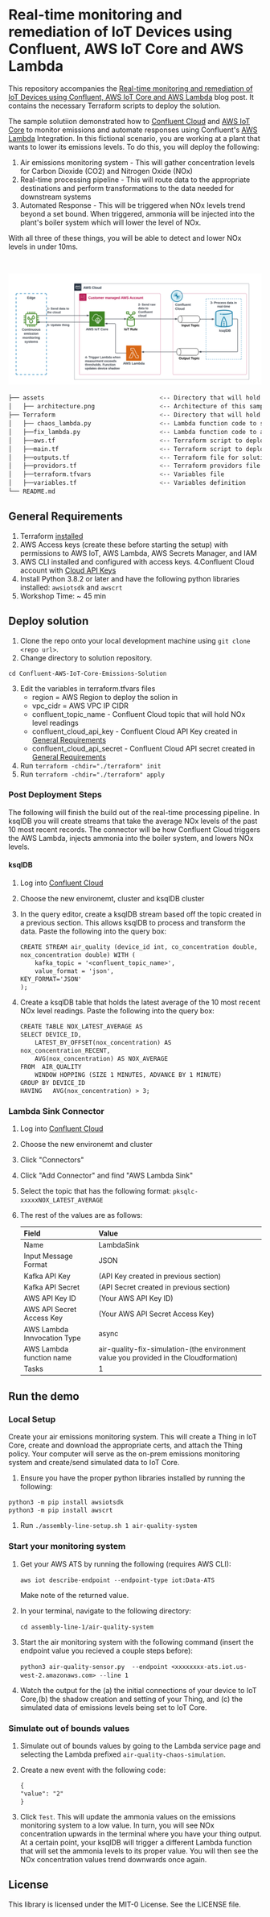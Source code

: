 #  Real-time monitoring and remediation of IoT Devices using Confluent, AWS IoT Core and AWS Lambda

This repository accompanies the [Real-time monitoring and remediation of IoT Devices using Confluent, AWS IoT Core and AWS Lambda](https://aws.amazon.com/blogs) blog post. It contains the necessary Terraform scripts to deploy the solution. 

The sample solutiion demonstrated how to [Confluent Cloud](https://www.confluent.io/confluent-cloud/) and [AWS IoT Core](https://aws.amazon.com/iot-core/)  to monitor emissions and automate responses using Confluent's [AWS Lambda](https://aws.amazon.com/lambda/) Integration. In this fictional scenario, you are working at a plant that wants to lower its emissions levels. To do this, you will deploy the following:
1. Air emissions monitoring system - This will gather concentration levels for Carbon Dioxide (CO2) and Nitrogen Oxide (NOx)
2. Real-time processing pipeline - This will route data to the appropriate destinations and perform transformations to the data needed for downstream systems
3. Automated Response - This will be triggered when NOx levels trend beyond a set bound. When triggered, ammonia will be injected into the plant's boiler system which will lower the level of NOx.

With all three of these things, you will be able to detect and lower NOx levels in under 10ms.

<br>

![Architecture Diagram](assets/architecture.png)


```bash
├── assets                                <-- Directory that will hold solution diagrams
│   ├── architecture.png                  <-- Architecture of this sample solution
├── Terraform                             <-- Directory that will hold Terrafom Scripts and Solution Artifacts
│   ├── chaos_lambda.py                   <-- Lambda function code to simulate out of bounds NOx readings
│   ├──fix_lambda.py                      <-- Lambda function code to automate NOx level adjustments
│   ├──aws.tf                             <-- Terraform script to deploy AWS resources
│   ├──main.tf                            <-- Terraform script to deploy Confluent resources
│   ├──outputs.tf                         <-- Terraform file for solution outputs
│   ├──providors.tf                       <-- Terraform providors file
│   ├──terraform.tfvars                   <-- Variables file
│   ├──variables.tf                       <-- Variables definition                       
└── README.md
```


## General Requirements
1. Terraform [installed](https://developer.hashicorp.com/terraform/tutorials/aws-get-started/install-cli)
2. AWS Access keys (create these before starting the setup) with permissions to AWS IoT, AWS Lambda, AWS Secrets Manager, and IAM
3. AWS CLI installed and configured with access keys.
4.Confluent Cloud account with [Cloud API Keys](https://docs.confluent.io/cloud/current/access-management/authenticate/api-keys/api-keys.html#cloud-cloud-api-keys)
5. Install Python 3.8.2 or later and have the following python libraries installed: `awsiotsdk` and `awscrt`
6. Workshop Time: ~ 45 min


## Deploy solution

1. Clone the repo onto your local development machine using `git clone <repo url>`.
2. Change directory to solution repository.

```
cd Confluent-AWS-IoT-Core-Emissions-Solution

```

3. Edit the variables in terraform.tfvars files
    * region = AWS Region to deploy the solion in
    * vpc_cidr = AWS VPC IP CIDR
    * confluent_topic_name - Confluent Cloud topic that will hold NOx level readings
    * confluent_cloud_api_key - Confluent Cloud API Key created in [General Requirements](#general-requirements)
    * confluent_cloud_api_secret -  Confluent Cloud API secret created in [General Requirements](#general-requirements)
4. Run ```terraform -chdir="./terraform" init```
5. Run ```terraform -chdir="./terraform" apply```


### Post Deployment Steps

The following will finish the build out of the real-time processing pipeline. In ksqlDB you will create streams that take the average NOx levels of the past 10 most recent records. The connector will be how Confluent Cloud triggers the AWS Lambda, injects ammonia into the boiler system, and lowers NOx levels.

#### ksqlDB
1. Log into [Confluent Cloud](https://www.confluent.cloud)
2. Choose the new environemt, cluster and ksqlDB cluster
3. In the query editor, create a ksqlDB stream based off the topic created in a previous section. This allows ksqlDB to process and transform the data. Paste the following into the query box:
    ```
    CREATE STREAM air_quality (device_id int, co_concentration double, nox_concentration double) WITH (
        kafka_topic = '<confluent_topic_name>',
        value_format = 'json',
    KEY_FORMAT='JSON'
    );
    ```

4. Create a ksqlDB table that holds the latest average of the 10 most recent NOx level readings. Paste the following into the query box:
    ```
    CREATE TABLE NOX_LATEST_AVERAGE AS
    SELECT DEVICE_ID,
        LATEST_BY_OFFSET(nox_concentration) AS nox_concentration_RECENT,
        AVG(nox_concentration) AS NOX_AVERAGE
    FROM  AIR_QUALITY 
        WINDOW HOPPING (SIZE 1 MINUTES, ADVANCE BY 1 MINUTE)
    GROUP BY DEVICE_ID
    HAVING   AVG(nox_concentration) > 3;
    ```
    
### Lambda Sink Connector
1. Log into [Confluent Cloud](https://www.confluent.cloud)
2. Choose the new environemt and cluster
2. Click "Connectors"
3. Click "Add Connector" and find "AWS Lambda Sink"
4. Select the topic that has the following format: `pksqlc-xxxxxNOX_LATEST_AVERAGE `
5. The rest of the values are as follows:

    | Field      | Value |
    | ----------- | ----------- |
    | Name      | LambdaSink       |
    | Input Message Format   | JSON        |
    |  Kafka API Key      | (API Key created in previous section)      |
    | Kafka API Secret    | (API Secret created in previous section)         |
    |  AWS API Key ID     | (Your AWS API Key ID)      |
    | AWS API Secret Access Key   | (Your AWS API Secret Access Key)         |
    | AWS Lambda Innvocation Type      | async       |
    | AWS Lambda function name      | air-quality-fix-simulation-(the environment value you provided in the Cloudformation)       |
    | Tasks      | 1       |
    
## Run the demo  
    
### Local Setup
Create your air emissions monitoring system. This will create a Thing in IoT Core, create and download the appropriate certs, and attach the Thing policy. Your computer will serve as the on-prem emissions monitoring system and create/send simulated data to IoT Core.
1. Ensure you have the proper python libraries installed by running the following:
```
python3 -m pip install awsiotsdk
python3 -m pip install awscrt 
```
1. Run `./assembly-line-setup.sh 1 air-quality-system `


### Start your monitoring system
1. Get your AWS ATS by running the following (requires AWS CLI):


    `aws iot describe-endpoint --endpoint-type iot:Data-ATS`
    
    Make note of the returned value.
2. In your terminal, navigate to the following directory:

    ```cd assembly-line-1/air-quality-system```
2. Start the air monitoring system with the following command (insert the endpoint value you recieved a couple steps before):
    
    `python3 air-quality-sensor.py  --endpoint <xxxxxxxx-ats.iot.us-west-2.amazonaws.com> --line 1 `


3. Watch the output for the (a) the initial connections of your device to IoT Core,(b) the shadow creation and setting of your Thing, and (c) the simulated data of emissions levels being set to IoT Core. 

### Simulate out of bounds values
1. Simulate out of bounds values by going to the Lambda service page and selecting the Lambda prefixed `air-quality-chaos-simulation`. 

2. Create a new event with the following code:
    ```
    {
    "value": "2"
    }
    ```

3. Click `Test`. This will update the ammonia values on the emissions monitoring system to a low value. In turn, you will see NOx concentration upwards in the terminal where you have your thing output. At a certain point, your ksqlDB will trigger a different Lambda function that will set the ammonia levels to its proper value. You will then see the NOx concentration values trend downwards once again.


## License
This library is licensed under the MIT-0 License. See the LICENSE file.






